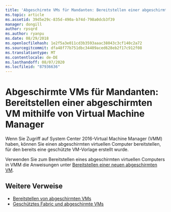 ```yaml
---
title: 'Abgeschirmte VMs für Mandanten: Bereitstellen einer abgeschirmten VM mithilfe von Virtual Machine Manager'
ms.topic: article
ms.assetid: 39d5e29c-835d-490a-b74d-798a0dcb3f39
manager: dongill
author: rpsqrd
ms.author: ryanpu
ms.date: 08/29/2018
ms.openlocfilehash: 1e2f5a3e011cd3b3593aaac38043c3cf140c2a72
ms.sourcegitcommit: dfa48f77b751dbc34409aced628eb2f17c912f08
ms.translationtype: MT
ms.contentlocale: de-DE
ms.lasthandoff: 08/07/2020
ms.locfileid: "87936636"
---
```

# <a name="shielded-vms-for-tenants---deploying-a-shielded-vm-by-using-virtual-machine-manager"></a>Abgeschirmte VMs für Mandanten: Bereitstellen einer abgeschirmten VM mithilfe von Virtual Machine Manager

Wenn Sie Zugriff auf System Center 2016-Virtual Machine Manager (VMM) haben, können Sie einen abgeschirmten virtuellen Computer bereitstellen, für den bereits eine geschützte VM-Vorlage erstellt wurde.

Verwenden Sie zum Bereitstellen eines abgeschirmten virtuellen Computers in VMM die Anweisungen unter [Bereitstellen einer neuen abgeschirmten VM](https://technet.microsoft.com/system-center-docs/vmm/scenario/guarded-vms#provision-a-new-shielded-vm).

## <a name="additional-references"></a>Weitere Verweise

- [Bereitstellen von abgeschirmten VMs](guarded-fabric-configuration-scenarios-for-shielded-vms-overview.md)
- [Geschütztes Fabric und abgeschirmte VMs](guarded-fabric-and-shielded-vms-top-node.md)
